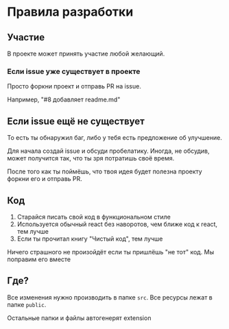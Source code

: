 # Правила разработки

## Участие
В проекте может принять участие любой желающий.

### Если issue уже существует в проекте
Просто форкни проект и отправь PR на issue.
 
Например, "#8 добавляет readme.md"

## Если issue ещё не существует
То есть ты обнаружил баг, либо у тебя есть предложение об улучшение. 

Для начала создай issue и обсуди пробелатику. Иногда, не обсудив, может получится так, что ты зря потратишь своё время.

После того как ты поймёшь, что твоя идея будет полезна проекту форкни его и отправь PR.  

## Код
1. Старайся писать свой код в функциональном стиле
2. Используется обычный react без наворотов, чем ближе код к react, тем лучше
3. Если ты прочитал книгу "Чистый код", тем лучше

Ничего страшного не произойдёт если ты пришлёшь "не тот" код. Мы поправим его вместе

## Где?
Все изменения нужно производить в папке `src`. 
Все ресурсы лежат в папке `public`.

Остальные папки и файлы автогенерят extension
